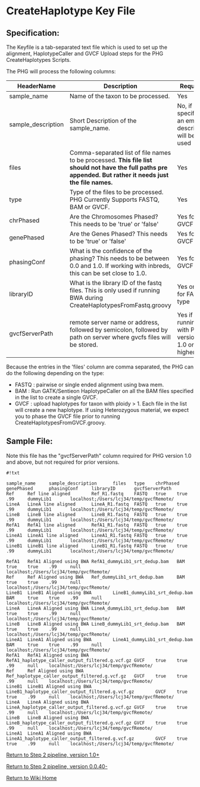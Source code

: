 # CreateHaplotype Key File

## Specification:

The Keyfile is a tab-separated text file which is used to set up the alignment, HaplotypeCaller and GVCF Upload steps for the PHG CreateHaplotypes Scripts.

The PHG will process the following columns:

| HeaderName  | Description  | Required |
|---|---|---|
| sample_name | Name of the taxon to be processed. | Yes |
| sample_description | Short Description of the sample_name.  | No, if not specified, an empty description will be used |
| files | Comma-separated list of file names to be processed. **This file list should not have the full paths pre appended.  But rather it needs just the file names.**  | Yes | 
| type | Type of the files to be processed.  PHG Currently Supports FASTQ, BAM or GVCF.  | Yes |
| chrPhased | Are the Chromosomes Phased?  This  needs to be 'true' or 'false' | Yes for GVCF type | 
| genePhased | Are the Genes Phased? This  needs to be 'true' or 'false' | Yes for GVCF type |
| phasingConf | What is the confidence of the phasing?  This needs to be between 0.0 and 1.0. If working with inbreds, this can be set close to 1.0. | Yes for GVCF type | 
| libraryID | What is the library ID of the fastq files.  This is only used if running BWA during CreateHaplotypesFromFastq.groovy | Yes only for FASTQ type | 
|gvcfServerPath | remote server name or address, followed by semicolon, followed by path on server where gvcfs files will be stored. | Yes if running with PHG version 1.0 or higher |


Because the entries in the 'files' column are comma separated, the PHG can do the following depending on the type:

* FASTQ : pairwise or single ended alignment using bwa mem.
* BAM : Run GATK/Sentieon HaplotypeCaller on all the BAM files specified in the list to create a single GVCF.
* GVCF : upload haplotypes for taxon with ploidy > 1.  Each file in the list will create a new haplotype.  If using Heterozygous material, we expect you to phase the GVCF file prior to running CreateHaplotypesFromGVCF.groovy.



## Sample File:
Note this file has the "gvcfServerPath" column required for PHG version 1.0 and above, but not required for  prior versions.

```
#!txt

sample_name     sample_description      files   type    chrPhased       genePhased      phasingConf     libraryID       gvcfServerPath
Ref     Ref line aligned        Ref_R1.fastq    FASTQ   true    true    .99     dummyLib1       localhost;/Users/lcj34/temp/gvcfRemote/
LineA   LineA line aligned      LineA_R1.fastq  FASTQ   true    true    .99     dummyLib1       localhost;/Users/lcj34/temp/gvcfRemote/
LineB   LineB line aligned      LineB_R1.fastq  FASTQ   true    true    .99     dummyLib1       localhost;/Users/lcj34/temp/gvcfRemote/
RefA1   RefA1 line aligned      RefA1_R1.fastq  FASTQ   true    true    .99     dummyLib1       localhost;/Users/lcj34/temp/gvcfRemote/
LineA1  LineA1 line aligned     LineA1_R1.fastq FASTQ   true    true    .99     dummyLib1       localhost;/Users/lcj34/temp/gvcfRemote/
LineB1  LineB1 line aligned     LineB1_R1.fastq FASTQ   true    true    .99     dummyLib1       localhost;/Users/lcj34/temp/gvcfRemote/

RefA1   RefA1 Aligned using BWA RefA1_dummyLib1_srt_dedup.bam   BAM     true    true    .99     null    localhost;/Users/lcj34/temp/gvcfRemote/
Ref     Ref Aligned using BWA   Ref_dummyLib1_srt_dedup.bam     BAM     true    true    .99     null    localhost;/Users/lcj34/temp/gvcfRemote/
LineB1  LineB1 Aligned using BWA        LineB1_dummyLib1_srt_dedup.bam  BAM     true    true    .99     null    localhost;/Users/lcj34/temp/gvcfRemote/
LineA   LineA Aligned using BWA LineA_dummyLib1_srt_dedup.bam   BAM     true    true    .99     null    localhost;/Users/lcj34/temp/gvcfRemote/
LineB   LineB Aligned using BWA LineB_dummyLib1_srt_dedup.bam   BAM     true    true    .99     null    localhost;/Users/lcj34/temp/gvcfRemote/
LineA1  LineA1 Aligned using BWA        LineA1_dummyLib1_srt_dedup.bam  BAM     true    true    .99     null    localhost;/Users/lcj34/temp/gvcfRemote/
RefA1   RefA1 Aligned using BWA RefA1_haplotype_caller_output_filtered.g.vcf.gz GVCF    true    true    .99     null    localhost;/Users/lcj34/temp/gvcfRemote/
Ref     Ref Aligned using BWA   Ref_haplotype_caller_output_filtered.g.vcf.gz   GVCF    true    true    .99     null    localhost;/Users/lcj34/temp/gvcfRemote/
LineB1  LineB1 Aligned using BWA        LineB1_haplotype_caller_output_filtered.g.vcf.gz        GVCF    true    true    .99     null    localhost;/Users/lcj34/temp/gvcfRemote/
LineA   LineA Aligned using BWA LineA_haplotype_caller_output_filtered.g.vcf.gz GVCF    true    true    .99     null    localhost;/Users/lcj34/temp/gvcfRemote/
LineB   LineB Aligned using BWA LineB_haplotype_caller_output_filtered.g.vcf.gz GVCF    true    true    .99     null    localhost;/Users/lcj34/temp/gvcfRemote/
LineA1  LineA1 Aligned using BWA        LineA1_haplotype_caller_output_filtered.g.vcf.gz        GVCF    true    true    .99     null    localhost;/Users/lcj34/temp/gvcfRemote/

```


[Return to Step 2 pipeline, version 1.0+](CreatePHG_step2AssemblyAndWGSHaplotypes.md)

[Return to Step 2 pipeline, version 0.0.40-](CreatePHG_step1-2_main.md)

[Return to Wiki Home](../Home.md)